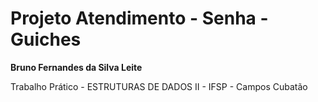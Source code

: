 # Projeto Atendimento - Senha - Guiches
**Bruno Fernandes da Silva Leite**

Trabalho Prático - ESTRUTURAS DE DADOS II - IFSP - Campos Cubatão
